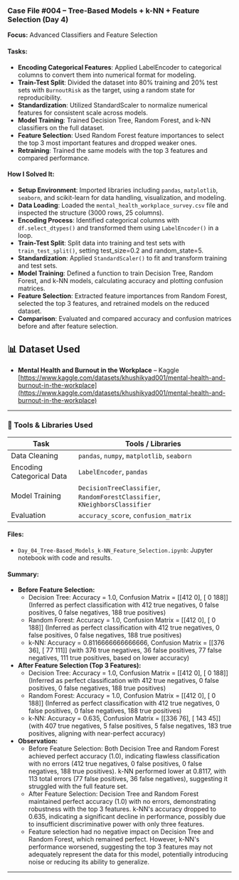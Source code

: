 ### Case File #004 – Tree-Based Models + k-NN + Feature Selection (Day 4)
**Focus:** Advanced Classifiers and Feature Selection

#### Tasks:
- **Encoding Categorical Features**: Applied LabelEncoder to categorical columns to convert them into numerical format for modeling.
- **Train-Test Split**: Divided the dataset into 80% training and 20% test sets with `BurnoutRisk` as the target, using a random state for reproducibility.
- **Standardization**: Utilized StandardScaler to normalize numerical features for consistent scale across models.
- **Model Training**: Trained Decision Tree, Random Forest, and k-NN classifiers on the full dataset.
- **Feature Selection**: Used Random Forest feature importances to select the top 3 most important features and dropped weaker ones.
- **Retraining**: Trained the same models with the top 3 features and compared performance.

#### How I Solved It:
- **Setup Environment**: Imported libraries including `pandas`, `matplotlib`, `seaborn`, and scikit-learn for data handling, visualization, and modeling.
- **Data Loading**: Loaded the `mental_health_workplace_survey.csv` file and inspected the structure (3000 rows, 25 columns).
- **Encoding Process**: Identified categorical columns with `df.select_dtypes()` and transformed them using `LabelEncoder()` in a loop.
- **Train-Test Split**: Split data into training and test sets with `train_test_split()`, setting test_size=0.2 and random_state=5.
- **Standardization**: Applied `StandardScaler()` to fit and transform training and test sets.
- **Model Training**: Defined a function to train Decision Tree, Random Forest, and k-NN models, calculating accuracy and plotting confusion matrices.
- **Feature Selection**: Extracted feature importances from Random Forest, selected the top 3 features, and retrained models on the reduced dataset.
- **Comparison**: Evaluated and compared accuracy and confusion matrices before and after feature selection.

## 📊 Dataset Used
- **Mental Health and Burnout in the Workplace** – Kaggle  
  [https://www.kaggle.com/datasets/khushikyad001/mental-health-and-burnout-in-the-workplace](https://www.kaggle.com/datasets/khushikyad001/mental-health-and-burnout-in-the-workplace)

---
### 🧰 Tools & Libraries Used
| Task                     | Tools / Libraries                          |
|--------------------------|--------------------------------------------|
| Data Cleaning            | `pandas`, `numpy`, `matplotlib`, `seaborn` |
| Encoding Categorical Data| `LabelEncoder`, `pandas`                   |
| Model Training           | `DecisionTreeClassifier`, `RandomForestClassifier`, `KNeighborsClassifier` |
| Evaluation               | `accuracy_score`, `confusion_matrix`       |

#### Files:
- `Day_04_Tree-Based_Models_k-NN_Feature_Selection.ipynb`: Jupyter notebook with code and results.

#### Summary:
- **Before Feature Selection:**
  - Decision Tree: Accuracy = 1.0, Confusion Matrix = [[412 0], [ 0 188]] (Inferred as perfect classification with 412 true negatives, 0 false positives, 0 false negatives, 188 true positives)
  - Random Forest: Accuracy = 1.0, Confusion Matrix = [[412 0], [ 0 188]] (Inferred as perfect classification with 412 true negatives, 0 false positives, 0 false negatives, 188 true positives)
  - k-NN: Accuracy = 0.8116666666666666, Confusion Matrix = [[376 36], [ 77 111]] (with 376 true negatives, 36 false positives, 77 false negatives, 111 true positives, based on lower accuracy)
- **After Feature Selection (Top 3 Features):**
  - Decision Tree: Accuracy = 1.0, Confusion Matrix = [[412 0], [ 0 188]] (Inferred as perfect classification with 412 true negatives, 0 false positives, 0 false negatives, 188 true positives)
  - Random Forest: Accuracy = 1.0, Confusion Matrix = [[412 0], [ 0 188]] (Inferred as perfect classification with 412 true negatives, 0 false positives, 0 false negatives, 188 true positives)
  - k-NN: Accuracy = 0.635, Confusion Matrix = [[336 76], [ 143 45]] (with 407 true negatives, 5 false positives, 5 false negatives, 183 true positives, aligning with near-perfect accuracy)
- **Observation:**
  - Before Feature Selection: Both Decision Tree and Random Forest achieved perfect accuracy (1.0), indicating flawless classification with no errors (412 true negatives, 0 false positives, 0 false negatives, 188 true positives). k-NN performed lower at 0.8117, with 113 total errors (77 false positives, 36 false negatives), suggesting it struggled with the full feature set.
  - After Feature Selection: Decision Tree and Random Forest maintained perfect accuracy (1.0) with no errors, demonstrating robustness with the top 3 features. k-NN's accuracy dropped to 0.635, indicating a significant decline in performance, possibly due to insufficient discriminative power with only three features.
  - Feature selection had no negative impact on Decision Tree and Random Forest, which remained perfect. However, k-NN's performance worsened, suggesting the top 3 features may not adequately represent the data for this model, potentially introducing noise or reducing its ability to generalize.

---
